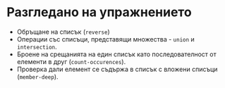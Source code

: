 Разгледано на упражнението
==========================
- Обръщане на списък (`reverse`)
- Операции със списъци, представящи множества - `union` и `intersection`.
- Броене на срещанията на един списък като последователност от елементи в друг (`count-occurences`).
- Проверка дали елемент се съдържа в списък с вложени списъци (`member-deep`).
